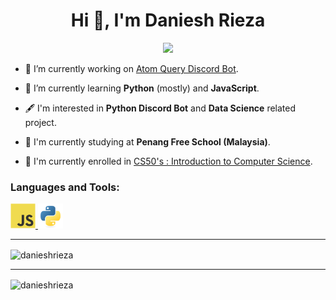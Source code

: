 <h1 align="center">Hi 👋, I'm Daniesh Rieza</h1>
<p align="center">
<a href="https://github.com/DenverCoder1/readme-typing-svg">
<img src="https://readme-typing-svg.herokuapp.com?font=source+code+pro&color=%23E2F75F&size=25&lines=Been+writing+code+since+2021)(https://git.io/typing-svg">
</a>
</p>

- 🔭 I’m currently working on [Atom Query Discord Bot](https://github.com/danieshrieza/Atom-Query-Discord-Bot).

- 🌱 I’m currently learning **Python** (mostly) and **JavaScript**.

- 🖋️ I'm interested in **Python Discord Bot** and **Data Science** related project.

- 📖 I'm currently studying at **Penang Free School (Malaysia)**.

- 📝 I'm currently enrolled in [CS50's : Introduction to Computer Science](https://learning.edx.org/course/course-v1:HarvardX+CS50+X/home).


<p align="left"></p>


<h3 align="left">Languages and Tools:</h3>
<p align="left">


<a href="https://developer.mozilla.org/en-US/docs/Web/JavaScript" target="_blank" rel="noreferrer"> 
<img src="https://raw.githubusercontent.com/devicons/devicon/master/icons/javascript/javascript-original.svg" alt="javascript" width="40" height="40"/> </a> <a href="https://www.python.org" target="_blank" rel="noreferrer"><img src="https://raw.githubusercontent.com/devicons/devicon/master/icons/python/python-original.svg" alt="python" width="40" height="40"/>


</a> 
</p>


---


<p><img align="center" src="https://github-readme-stats.vercel.app/api?username=danieshrieza&show_icons=true&locale=en&count_private=true&theme=onedark&hide=issues,contribs" alt="danieshrieza" /></p>


---


<p><img align="center" src="https://github-readme-streak-stats.herokuapp.com/?user=danieshrieza&theme=dark" alt="danieshrieza" /></p>

